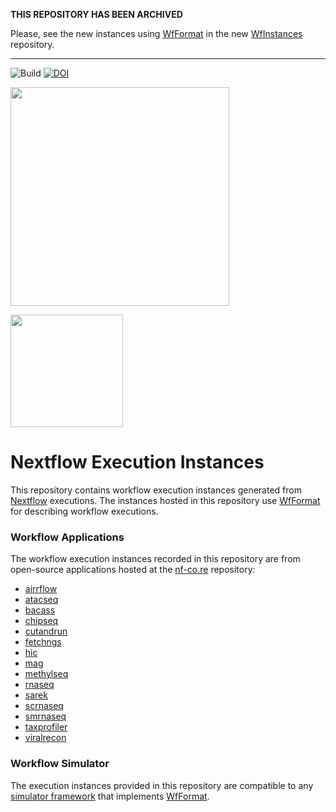 **THIS REPOSITORY HAS BEEN ARCHIVED**

Please, see the new instances using [WfFormat](https://github.com/wfcommons/WfFormat) in the new [WfInstances](https://github.com/wfcommons/WfInstances) repository.

---


![Build](https://github.com/wfcommons/nextflow-instances/workflows/Build/badge.svg)
[![DOI](https://zenodo.org/badge/403473293.svg)](https://zenodo.org/badge/latestdoi/403473293)

<a href="https://wfcommons.org" target="_blank"><img src="https://wfcommons.org/images/wfcommons-horizontal.png" width="350"/></a>

<img src="https://nextflow.io/img/nextflow2014_no-bg.png" width="180"/>

# Nextflow Execution Instances

This repository contains workflow execution instances generated from
[Nextflow](https://nextflow.io) executions. The instances hosted in 
this repository use [WfFormat](https://github.com/wfcommons/wfformat)
for describing workflow executions.

### Workflow Applications

The workflow execution instances recorded in this repository are from
open-source applications hosted at the [nf-co.re](https://nf-co.re)
repository:

- [airrflow](https://nf-co.re/airrflow)
- [atacseq](https://nf-co.re/atacseq)
- [bacass](https://nf-co.re/bacass)
- [chipseq](https://nf-co.re/chipseq)
- [cutandrun](https://nf-co.re/cutandrun)
- [fetchngs](https://nf-co.re/fetchngs)
- [hic](https://nf-co.re/hic)
- [mag](https://nf-co.re/mag)
- [methylseq](https://nf-co.re/methylseq)
- [rnaseq](https://nf-co.re/rnaseq)
- [sarek](https://nf-co.re/sarek)
- [scrnaseq](https://nf-co.re/scrnaseq)
- [smrnaseq](https://nf-co.re/smrnaseq)
- [taxprofiler](https://nf-co.re/taxprofiler)
- [viralrecon](https://nf-co.re/viralrecon)

### Workflow Simulator

The execution instances provided in this repository are compatible to any
[simulator framework](https://wfcommons.org/simulation) that implements
[WfFormat](https://github.com/wfcommons/wfformat).
